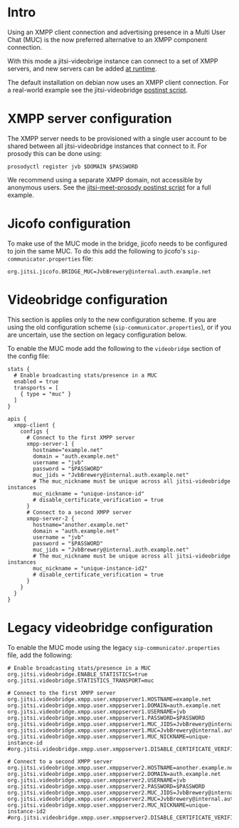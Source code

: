# Intro
Using an XMPP client connection and advertising presence in a Multi User Chat
(MUC) is the now preferred alternative to an XMPP component connection.

With this mode a jitsi-videobrige instance can connect to a set of XMPP servers, and new servers 
can be added [at runtime](https://github.com/jitsi/jitsi-videobridge/blob/master/doc/rest-muc-client.md).

The default installation on debian now uses an XMPP client
connection. For a real-world example see the jitsi-videobridge [postinst
script](https://github.com/jitsi/jitsi-videobridge/blob/master/debian/postinst#L104).

# XMPP server configuration
The XMPP server needs to be provisioned with a single user account to be shared between all 
jitsi-videobridge instances that connect to it. For prosody this can be done using:

```
prosodyctl register jvb $DOMAIN $PASSWORD
```

We recommend using a separate XMPP domain, not accessible by anonymous users.
See the [jitsi-meet-prosody postinst
script](https://github.com/jitsi/jitsi-meet/blob/master/debian/jitsi-meet-prosody.postinst)
for a full example.

# Jicofo configuration
To make use of the MUC mode in the bridge, jicofo needs to be configured to
join the same MUC. To do this add the following to jicofo's `sip-communicator.properties` file:
```
org.jitsi.jicofo.BRIDGE_MUC=JvbBrewery@internal.auth.example.net
```

# Videobridge configuration
This section is applies only to the new configuration scheme. If you are using the
old configuration scheme (`sip-communicator.properties`), or if you are
uncertain, use the section on legacy configuration below.

To enable the MUC mode add the following to the `videobridge` section of the config file:
```
stats {
  # Enable broadcasting stats/presence in a MUC
  enabled = true
  transports = [
    { type = "muc" }
  ]
}

apis {
  xmpp-client {
    configs {
      # Connect to the first XMPP server
      xmpp-server-1 {
        hostname="example.net"
        domain = "auth.example.net"
        username = "jvb"
        password = "$PASSWORD"
        muc_jids = "JvbBrewery@internal.auth.example.net"
        # The muc_nickname must be unique across all jitsi-videobridge instances
        muc_nickname = "unique-instance-id"
        # disable_certificate_verification = true
      }
      # Connect to a second XMPP server
      xmpp-server-2 {
        hostname="another.example.net"
        domain = "auth.example.net"
        username = "jvb"
        password = "$PASSWORD"
        muc_jids = "JvbBrewery@internal.auth.example.net"
        # The muc_nickname must be unique across all jitsi-videobridge instances
        muc_nickname = "unique-instance-id2"
        # disable_certificate_verification = true
      }
    }
  }
}

```

# Legacy videobridge configuration
To enable the MUC mode using the legacy `sip-communicator.properties` file, add the following:
```
# Enable broadcasting stats/presence in a MUC
org.jitsi.videobridge.ENABLE_STATISTICS=true
org.jitsi.videobridge.STATISTICS_TRANSPORT=muc

# Connect to the first XMPP server
org.jitsi.videobridge.xmpp.user.xmppserver1.HOSTNAME=example.net
org.jitsi.videobridge.xmpp.user.xmppserver1.DOMAIN=auth.example.net
org.jitsi.videobridge.xmpp.user.xmppserver1.USERNAME=jvb
org.jitsi.videobridge.xmpp.user.xmppserver1.PASSWORD=$PASSWORD
org.jitsi.videobridge.xmpp.user.xmppserver1.MUC_JIDS=JvbBrewery@internal.auth.example.net
org.jitsi.videobridge.xmpp.user.xmppserver1.MUC=JvbBrewery@internal.auth.boris2.jitsi.net
org.jitsi.videobridge.xmpp.user.xmppserver1.MUC_NICKNAME=unique-instance-id
#org.jitsi.videobridge.xmpp.user.xmppserver1.DISABLE_CERTIFICATE_VERIFICATION=true

# Connect to a second XMPP server
org.jitsi.videobridge.xmpp.user.xmppserver2.HOSTNAME=another.example.net
org.jitsi.videobridge.xmpp.user.xmppserver2.DOMAIN=auth.example.net
org.jitsi.videobridge.xmpp.user.xmppserver2.USERNAME=jvb
org.jitsi.videobridge.xmpp.user.xmppserver2.PASSWORD=$PASSWORD
org.jitsi.videobridge.xmpp.user.xmppserver2.MUC_JIDS=JvbBrewery@internal.auth.example.net
org.jitsi.videobridge.xmpp.user.xmppserver2.MUC=JvbBrewery@internal.auth.boris2.jitsi.net
org.jitsi.videobridge.xmpp.user.xmppserver2.MUC_NICKNAME=unique-instance-id2
#org.jitsi.videobridge.xmpp.user.xmppserver2.DISABLE_CERTIFICATE_VERIFICATION=true
```
